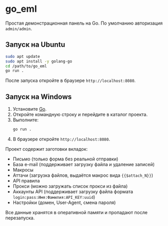 # go_eml

Простая демонстрационная панель на Go. По умолчанию авторизация `admin/admin`.

## Запуск на Ubuntu
```bash
sudo apt update
sudo apt install -y golang-go
cd /path/to/go_eml
go run .
```
После запуска откройте в браузере `http://localhost:8080`.

## Запуск на Windows
1. Установите [Go](https://go.dev/dl/).
2. Откройте командную строку и перейдите в каталог проекта.
3. Выполните:
    ```cmd
    go run .
    ```
4. В браузере откройте `http://localhost:8080`.

Проект содержит заготовки вкладок:
- Письмо (только форма без реальной отправки)
- База e-mail (поддерживает загрузку файла и удаление записей)
- Макросы
- Аттачи (загрузка файлов, выдаётся макрос вида `{{$attach_N}}`)
- API правила
- Прокси (можно загружать список прокси из файла)
- Аккаунты API (поддерживает загрузку файла формата `login:pass:Имя:Фамилия:API_KEY:uuid`)
- Настройки (домен, User-Agent, смена пароля)

Все данные хранятся в оперативной памяти и пропадают после перезапуска.
